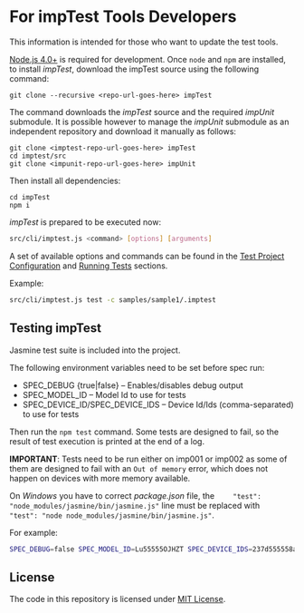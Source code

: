 # For impTest Tools Developers

This information is intended for those who want to update the test tools.

[Node.js 4.0+](https://nodejs.org/en/) is required for development.
Once `node` and `npm` are installed, to install *impTest*, download the impTest source using the following command:
```
git clone --recursive <repo-url-goes-here> impTest
```

The command downloads the *impTest* source and the required *impUnit* submodule. It is possible however to manage the *impUnit* submodule as an independent repository and download it manually as follows:

```
git clone <imptest-repo-url-goes-here> impTest
cd imptest/src
git clone <impunit-repo-url-goes-here> impUnit
```

Then install all dependencies:

```
cd impTest
npm i
```

*impTest* is prepared to be executed now:

```bash
src/cli/imptest.js <command> [options] [arguments]
```

A set of available options and commands can be found in the [Test Project Configuration](../README.md#test-project-configuration)
and [Running Tests](../README.md#running-tests) sections.

Example:

```bash
src/cli/imptest.js test -c samples/sample1/.imptest
```

## Testing impTest

Jasmine test suite is included into the project.

The following environment variables need to be set before spec run: 

- SPEC_DEBUG {true|false} – Enables/disables debug output
- SPEC_MODEL_ID – Model Id to use for tests
- SPEC_DEVICE_ID/SPEC_DEVICE_IDS – Device Id/Ids (comma-separated) to use for tests

Then run the `npm test` command. Some tests are designed to fail, so the result of test execution is printed at the end of a log.

**IMPORTANT**: Tests need to be run either on imp001 or imp002 as some of them are designed to fail with an `Out of memory` error, which does not happen on devices with more memory available.

On *Windows* you have to correct _package.json_ file, the `    "test": "node_modules/jasmine/bin/jasmine.js"` line must be replaced with `    "test": "node node_modules/jasmine/bin/jasmine.js"`.

For example:

```bash
SPEC_DEBUG=false SPEC_MODEL_ID=Lu55555OJHZT SPEC_DEVICE_IDS=237d555558a609ee npm test
```

## License

The code in this repository is licensed under [MIT License](../LICENSE).
